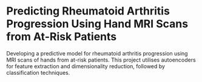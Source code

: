 # Predicting Rheumatoid Arthritis Progression Using Hand MRI Scans from At-Risk Patients
Developing a predictive model for rheumatoid arthritis progression using MRI scans of hands from at-risk patients. This project utilises autoencoders for feature extraction and dimensionality reduction, followed by classification techniques.
